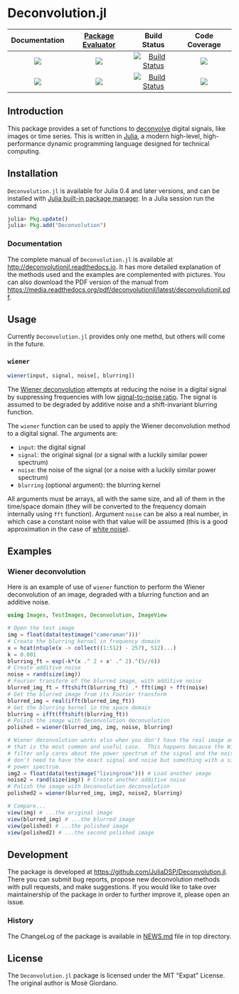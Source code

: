 # Deconvolution.jl

| **Documentation**                       | [**Package Evaluator**][pkgeval-link] | **Build Status**                          | **Code Coverage**               |
|:---------------------------------------:|:-------------------------------------:|:-----------------------------------------:|:-------------------------------:|
| [![][docs-stable-img]][docs-stable-url] | [![][pkg-0.4-img]][pkg-0.4-url]       | [![Build Status][travis-img]][travis-url] | [![][coveral-img]][coveral-url] |
| [![][docs-latest-img]][docs-latest-url] | [![][pkg-0.5-img]][pkg-0.5-url]       | [![Build Status][appvey-img]][appvey-url] | [![][codecov-img]][codecov-url] |

Introduction
------------

This package provides a set of functions to
[deconvolve](https://en.wikipedia.org/wiki/Deconvolution) digital signals, like
images or time series.  This is written in [Julia](http://julialang.org/), a
modern high-level, high-performance dynamic programming language designed for
technical computing.

Installation
------------

`Deconvolution.jl` is available for Julia 0.4 and later versions, and can be
installed with
[Julia built-in package manager](http://docs.julialang.org/en/stable/manual/packages/).
In a Julia session run the command

```julia
julia> Pkg.update()
julia> Pkg.add("Deconvolution")
```

### Documentation

The complete manual of `Deconvolution.jl` is available at
http://deconvolutionjl.readthedocs.io.  It has more detailed explanation of the
methods used and the examples are complemented with pictures.  You can also
download the PDF version of the manual from
https://media.readthedocs.org/pdf/deconvolutionjl/latest/deconvolutionjl.pdf.

Usage
-----

Currently `Deconvolution.jl` provides only one methd, but others will come in
the future.

### `wiener`

```julia
wiener(input, signal, noise[, blurring])
```

The [Wiener deconvolution](https://en.wikipedia.org/wiki/Wiener_deconvolution)
attempts at reducing the noise in a digital signal by suppressing frequencies
with low
[signal-to-noise ratio](https://en.wikipedia.org/wiki/Signal-to-noise_ratio).
The signal is assumed to be degraded by additive noise and a shift-invariant
blurring function.

The `wiener` function can be used to apply the Wiener deconvolution method to a
digital signal.  The arguments are:

* `input`: the digital signal
* `signal`: the original signal (or a signal with a luckily similar power
  spectrum)
* `noise`: the noise of the signal (or a noise with a luckily similar power
  spectrum)
* `blurring` (optional argument): the blurring kernel

All arguments must be arrays, all with the same size, and all of them in the
time/space domain (they will be converted to the frequency domain internally
using `fft` function).  Argument `noise` can be also a real number, in which
case a constant noise with that value will be assumed (this is a good
approximation in the case of
[white noise](https://en.wikipedia.org/wiki/White_noise)).

Examples
--------

### Wiener deconvolution

Here is an example of use of `wiener` function to perform the Wiener
deconvolution of an image, degraded with a blurring function and an additive
noise.

``` julia
using Images, TestImages, Deconvolution, ImageView

# Open the test image
img = float(data(testimage("cameraman")))'
# Create the blurring kernel in frequency domain
x = hcat(ntuple(x -> collect((1:512) - 257), 512)...)
k = 0.001
blurring_ft = exp(-k*(x .^ 2 + x' .^ 2).^(5//6))
# Create additive noise
noise = rand(size(img))
# Fourier transform of the blurred image, with additive noise
blurred_img_ft = fftshift(blurring_ft) .* fft(img) + fft(noise)
# Get the blurred image from its Fourier transform
blurred_img = real(ifft(blurred_img_ft))
# Get the blurring kernel in the space domain
blurring = ifft(fftshift(blurring_ft))
# Polish the image with Deconvolution deconvolution
polished = wiener(blurred_img, img, noise, blurring)

# Wiener deconvolution works also when you don't have the real image and noise,
# that is the most common and useful case.  This happens because the Wiener
# filter only cares about the power spectrum of the signal and the noise, so you
# don't need to have the exact signal and noise but something with a similar
# power spectrum.
img2 = float(data(testimage("livingroom"))) # Load another image
noise2 = rand(size(img)) # Create another additive noise
# Polish the image with Deconvolution deconvolution
polished2 = wiener(blurred_img, img2, noise2, blurring)

# Compare...
view(img) # ...the original image
view(blurred_img) # ...the blurred image
view(polished) # ...the polished image
view(polished2) # ...the second polished image
```

Development
-----------

The package is developed at https://github.com/JuliaDSP/Deconvolution.jl.  There
you can submit bug reports, propose new deconvolution methods with pull
requests, and make suggestions.  If you would like to take over maintainership
of the package in order to further improve it, please open an issue.

### History ###

The ChangeLog of the package is available in
[NEWS.md](https://github.com/JuliaDSP/Deconvolution.jl/blob/master/NEWS.md) file
in top directory.

License
-------

The `Deconvolution.jl` package is licensed under the MIT "Expat" License.  The
original author is Mosè Giordano.



[docs-latest-img]: https://img.shields.io/badge/docs-latest-blue.svg
[docs-latest-url]: https://deconvolutionjl.readthedocs.io/en/latest/

[docs-stable-img]: https://img.shields.io/badge/docs-stable-blue.svg
[docs-stable-url]: https://deconvolutionjl.readthedocs.io/en/stable/

[pkgeval-link]: http://pkg.julialang.org/?pkg=Deconvolution

[pkg-0.4-img]: http://pkg.julialang.org/badges/Deconvolution_0.4.svg
[pkg-0.4-url]: http://pkg.julialang.org/detail/Deconvolution.html
[pkg-0.5-img]: http://pkg.julialang.org/badges/Deconvolution_0.5.svg
[pkg-0.5-url]: http://pkg.julialang.org/detail/Deconvolution.html

[travis-img]: https://travis-ci.org/JuliaDSP/Deconvolution.jl.svg?branch=master
[travis-url]: https://travis-ci.org/JuliaDSP/Deconvolution.jl

[appvey-img]: https://ci.appveyor.com/api/projects/status/8gfd4r6807w93umj/branch/master?svg=true
[appvey-url]: https://ci.appveyor.com/project/giordano/deconvolution-jl

[coveral-img]: https://coveralls.io/repos/github/JuliaDSP/Deconvolution.jl/badge.svg?branch=master
[coveral-url]: https://coveralls.io/github/JuliaDSP/Deconvolution.jl?branch=master

[codecov-img]: https://codecov.io/gh/JuliaDSP/Deconvolution.jl/branch/master/graph/badge.svg
[codecov-url]: https://codecov.io/gh/JuliaDSP/Deconvolution.jl

